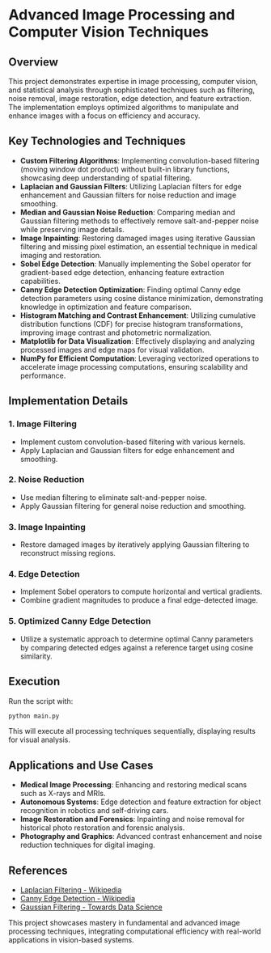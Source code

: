 # Advanced Image Processing and Computer Vision Techniques

## Overview
This project demonstrates expertise in image processing, computer vision, and statistical analysis through sophisticated techniques such as filtering, noise removal, image restoration, edge detection, and feature extraction. The implementation employs optimized algorithms to manipulate and enhance images with a focus on efficiency and accuracy.

## Key Technologies and Techniques
- **Custom Filtering Algorithms**: Implementing convolution-based filtering (moving window dot product) without built-in library functions, showcasing deep understanding of spatial filtering.
- **Laplacian and Gaussian Filters**: Utilizing Laplacian filters for edge enhancement and Gaussian filters for noise reduction and image smoothing.
- **Median and Gaussian Noise Reduction**: Comparing median and Gaussian filtering methods to effectively remove salt-and-pepper noise while preserving image details.
- **Image Inpainting**: Restoring damaged images using iterative Gaussian filtering and missing pixel estimation, an essential technique in medical imaging and restoration.
- **Sobel Edge Detection**: Manually implementing the Sobel operator for gradient-based edge detection, enhancing feature extraction capabilities.
- **Canny Edge Detection Optimization**: Finding optimal Canny edge detection parameters using cosine distance minimization, demonstrating knowledge in optimization and feature comparison.
- **Histogram Matching and Contrast Enhancement**: Utilizing cumulative distribution functions (CDF) for precise histogram transformations, improving image contrast and photometric normalization.
- **Matplotlib for Data Visualization**: Effectively displaying and analyzing processed images and edge maps for visual validation.
- **NumPy for Efficient Computation**: Leveraging vectorized operations to accelerate image processing computations, ensuring scalability and performance.

## Implementation Details
### 1. Image Filtering
- Implement custom convolution-based filtering with various kernels.
- Apply Laplacian and Gaussian filters for edge enhancement and smoothing.

### 2. Noise Reduction
- Use median filtering to eliminate salt-and-pepper noise.
- Apply Gaussian filtering for general noise reduction and smoothing.

### 3. Image Inpainting
- Restore damaged images by iteratively applying Gaussian filtering to reconstruct missing regions.

### 4. Edge Detection
- Implement Sobel operators to compute horizontal and vertical gradients.
- Combine gradient magnitudes to produce a final edge-detected image.

### 5. Optimized Canny Edge Detection
- Utilize a systematic approach to determine optimal Canny parameters by comparing detected edges against a reference target using cosine similarity.

## Execution
Run the script with:
```bash
python main.py
```
This will execute all processing techniques sequentially, displaying results for visual analysis.

## Applications and Use Cases
- **Medical Image Processing**: Enhancing and restoring medical scans such as X-rays and MRIs.
- **Autonomous Systems**: Edge detection and feature extraction for object recognition in robotics and self-driving cars.
- **Image Restoration and Forensics**: Inpainting and noise removal for historical photo restoration and forensic analysis.
- **Photography and Graphics**: Advanced contrast enhancement and noise reduction techniques for digital imaging.

## References
- [Laplacian Filtering - Wikipedia](https://en.wikipedia.org/wiki/Laplacian_filter)
- [Canny Edge Detection - Wikipedia](https://en.wikipedia.org/wiki/Canny_edge_detector)
- [Gaussian Filtering - Towards Data Science](https://towardsdatascience.com/gaussian-blurring-and-image-filtering-using-python-17e4822f1b19)

This project showcases mastery in fundamental and advanced image processing techniques, integrating computational efficiency with real-world applications in vision-based systems.